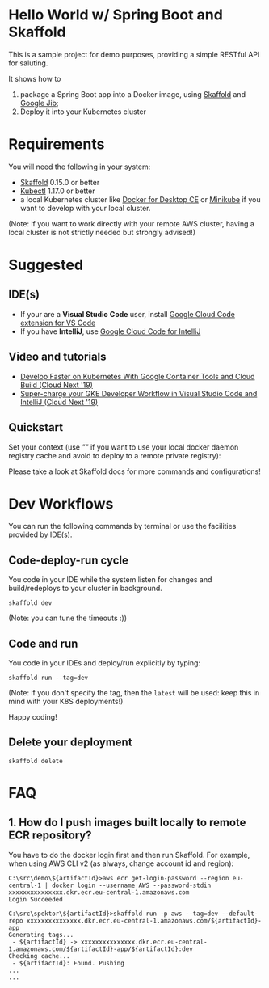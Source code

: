# Hello World w/ Spring Boot and Skaffold

This is a sample project for demo purposes, providing a simple RESTful API for saluting.

It shows how to 
1. package a Spring Boot app into a Docker image, using [Skaffold](https://skaffold.dev/) and [Google Jib](https://github.com/GoogleContainerTools/jib);
2. Deploy it into your Kubernetes cluster

# Requirements

You will need the following in your system:
* [Skaffold](https://skaffold.dev) 0.15.0 or better
* [Kubectl](https://kubernetes.io/docs/tasks/tools/install-kubectl/) 1.17.0 or better
* a local Kubernetes cluster like [Docker for Desktop CE](https://hub.docker.com/editions/community/docker-ce-desktop-windows) 
or [Minikube](https://kubernetes.io/docs/setup/learning-environment/minikube/) if you want to develop with your local cluster.

(Note: if you want to work directly with your remote AWS cluster, having a local cluster is not strictly needed but 
strongly advised!)

# Suggested

## IDE(s)
* If your are a **Visual Studio Code** user, install [Google Cloud Code extension for VS Code](https://marketplace.visualstudio.com/items?itemName=GoogleCloudTools.cloudcode)
* If you have **IntelliJ**, use [Google Cloud Code for IntelliJ](https://github.com/GoogleCloudPlatform/cloud-code-intellij)

## Video and tutorials

* [Develop Faster on Kubernetes With Google Container Tools and Cloud Build (Cloud Next '19)](https://www.youtube.com/watch?v=TYx0BTyFtmc)
* [Super-charge your GKE Developer Workflow in Visual Studio Code and IntelliJ (Cloud Next '19)](https://www.youtube.com/watch?v=Z2fyc3AbfKE)

## Quickstart

Set your context (use *""* if you want to use your local docker daemon registry cache and avoid to deploy to a remote private registry):

Please take a look at Skaffold docs for more commands and configurations!

# Dev Workflows

You can run the following commands by terminal or use the facilities provided by IDE(s).

## Code-deploy-run cycle

You code in your IDE while the system listen for changes and build/redeploys to your cluster in background.
```
skaffold dev
```

(Note: you can tune the timeouts :)) 

## Code and run

You code in your IDEs and deploy/run explicitly by typing:

```
skaffold run --tag=dev
```

(Note: if you don't specify the tag, then the `latest` will be used: keep this in mind with your K8S deployments!)

Happy coding!

## Delete your deployment

```
skaffold delete
```

# FAQ

## 1. How do I push images built locally to remote ECR repository?

You have to do the docker login first and then run Skaffold. For example, when using AWS CLI v2 (as always, change 
account id and region):

```shell script
C:\src\demo\${artifactId}>aws ecr get-login-password --region eu-central-1 | docker login --username AWS --password-stdin xxxxxxxxxxxxxxx.dkr.ecr.eu-central-1.amazonaws.com
Login Succeeded
```

```shell script
C:\src\spektor\${artifactId}>skaffold run -p aws --tag=dev --default-repo xxxxxxxxxxxxxxx.dkr.ecr.eu-central-1.amazonaws.com/${artifactId}-app
Generating tags...
 - ${artifactId} -> xxxxxxxxxxxxxxx.dkr.ecr.eu-central-1.amazonaws.com/${artifactId}-app/${artifactId}:dev
Checking cache...
 - ${artifactId}: Found. Pushing
...
...

```
